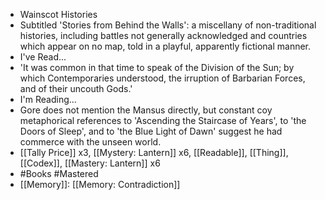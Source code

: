 - Wainscot Histories
- Subtitled 'Stories from Behind the Walls': a miscellany of non-traditional histories, including battles not generally acknowledged and countries which appear on no map, told in a playful, apparently fictional manner.
- I've Read...
- 'It was common in that time to speak of the Division of the Sun; by which Contemporaries understood, the irruption of Barbarian Forces, and of their uncouth Gods.'
- I'm Reading...
- Gore does not mention the Mansus directly, but constant coy metaphorical references to 'Ascending the Staircase of Years', to 'the Doors of Sleep', and to 'the Blue Light of Dawn' suggest he had commerce with the unseen world.
- [[Tally Price]] x3, [[Mystery: Lantern]] x6, [[Readable]], [[Thing]], [[Codex]], [[Mastery: Lantern]] x6
- #Books #Mastered
- [[Memory]]: [[Memory: Contradiction]]